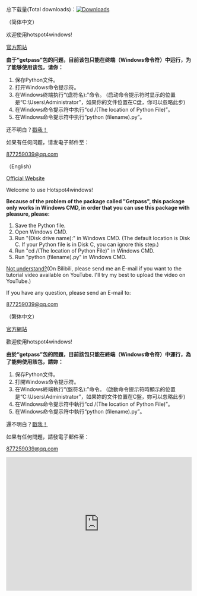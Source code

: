 总下载量(Total downloads)：[![Downloads](https://pepy.tech/badge/hotspot4windows)](https://pepy.tech/project/hotspot4windows)

（简体中文）

欢迎使用hotspot4windows!

[官方网站](https://sems-pc.club/hotspot4windows/)

**由于“getpass”包的问题，目前该包只能在终端（Windows命令符）中运行，为了能够使用该包，请你：**

1. 保存Python文件。
2. 打开Windows命令提示符。
3. 在Windows终端执行“(盘符名):”命令。 (启动命令提示符时显示的位置是“C:\Users\Administrator”，如果你的文件位置在C盘，你可以忽略此步)
4. 在Windows命令提示符中执行“cd /(The location of Python File)”。
5. 在Windows命令提示符中执行“python (filename).py”。

还不明白？[戳我！](https://www.bilibili.com/video/av42809262)

如果有任何问题，请发电子邮件至：

877259039@qq.com

（English）

[Official Website](https://sems-pc.club/hotspot4windows/)

Welcome to use Hotspot4windows!

**Because of the problem of the package called "Getpass", this package only works in Windows CMD, in order that you can use  this package with pleasure, please:**

1. Save the Python file.
2. Open Windows CMD.
3. Run "(Disk drive name):" in Windows CMD. (The default location is Disk C. If your Python file is in Disk C, you can ignore this step.)
4. Run "cd /(The location of Python File)" in Windows CMD.
5. Run "python (filename).py" in Windows CMD.

[Not understand?](https://www.bilibili.com/video/av42809262)(On Bilibili, please send me an E-mail if you want to the tutorial video available on YouTube. I'll try my best to upload the video on YouTube.)

If you have any question, please send an E-mail to:

877259039@qq.com

（繁体中文）

[官方網站](https://chrithon.github.io/hotspot4windows/)

歡迎使用hotspot4windows!

**由於“getpass”包的問題，目前該包只能在終端（Windows命令符）中運行，為了能夠使用該包，請妳：**

1. 保存Python文件。
2. 打開Windows命令提示符。
3. 在Windows終端執行“(盤符名):”命令。 (啟動命令提示符時顯示的位置是“C:\Users\Administrator”，如果妳的文件位置在C盤，妳可以忽略此步)
4. 在Windows命令提示符中執行“cd /(The location of Python File)”。
5. 在Windows命令提示符中執行“python (filename).py”。

還不明白？[戳我！](https://www.bilibili.com/video/av42809262)

如果有任何問題，請發電子郵件至：

877259039@qq.com

<iframe height=360 width=500  src="https://player.bilibili.com/player.html?aid=42809262&cid=75075534&page=1" scrolling="yes" border="0" frameborder="yes" framespacing="0" allowfullscreen="true"> </iframe>
